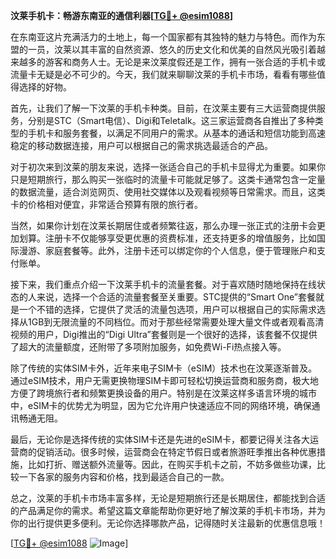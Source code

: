 **汶莱手机卡：畅游东南亚的通信利器[[TG💪+ @esim1088](https://t.me/s/esim1088)]**

在东南亚这片充满活力的土地上，每一个国家都有其独特的魅力与特色。而作为东盟的一员，汶莱以其丰富的自然资源、悠久的历史文化和优美的自然风光吸引着越来越多的游客和商务人士。无论是来汶莱度假还是工作，拥有一张合适的手机卡或流量卡无疑是必不可少的。今天，我们就来聊聊汶莱的手机卡市场，看看有哪些值得选择的好物。

首先，让我们了解一下汶莱的手机卡种类。目前，在汶莱主要有三大运营商提供服务，分别是STC（Smart电信）、Digi和Teletalk。这三家运营商各自推出了多种类型的手机卡和服务套餐，以满足不同用户的需求。从基本的通话和短信功能到高速稳定的移动数据连接，用户可以根据自己的需求挑选最适合的产品。

对于初次来到汶莱的朋友来说，选择一张适合自己的手机卡显得尤为重要。如果你只是短期旅行，那么购买一张临时的流量卡可能就足够了。这类卡通常包含一定量的数据流量，适合浏览网页、使用社交媒体以及观看视频等日常需求。而且，这类卡的价格相对便宜，非常适合预算有限的旅行者。

当然，如果你计划在汶莱长期居住或者频繁往返，那么办理一张正式的注册卡会更加划算。注册卡不仅能够享受更优惠的资费标准，还支持更多的增值服务，比如国际漫游、家庭套餐等。此外，注册卡还可以绑定你的个人信息，便于管理账户和支付账单。

接下来，我们重点介绍一下汶莱手机卡的流量套餐。对于喜欢随时随地保持在线状态的人来说，选择一个合适的流量套餐至关重要。STC提供的“Smart One”套餐就是一个不错的选择，它提供了灵活的流量包选项，用户可以根据自己的实际需求选择从1GB到无限流量的不同档位。而对于那些经常需要处理大量文件或者观看高清视频的用户，Digi推出的“Digi Ultra”套餐则是一个很好的选择，该套餐不仅提供了超大的流量额度，还附带了多项附加服务，如免费Wi-Fi热点接入等。

除了传统的实体SIM卡外，近年来电子SIM卡（eSIM）技术也在汶莱逐渐普及。通过eSIM技术，用户无需更换物理SIM卡即可轻松切换运营商和服务商，极大地方便了跨境旅行者和频繁更换设备的用户。特别是在汶莱这样多语言环境的城市中，eSIM卡的优势尤为明显，因为它允许用户快速适应不同的网络环境，确保通讯畅通无阻。

最后，无论你是选择传统的实体SIM卡还是先进的eSIM卡，都要记得关注各大运营商的促销活动。很多时候，运营商会在特定节假日或者旅游旺季推出各种优惠措施，比如打折、赠送额外流量等。因此，在购买手机卡之前，不妨多做些功课，比较一下各家的服务内容和价格，找到最适合自己的一款。

总之，汶莱的手机卡市场丰富多样，无论是短期旅行还是长期居住，都能找到合适的产品满足你的需求。希望这篇文章能帮助你更好地了解汶莱的手机卡市场，并为你的出行提供更多便利。无论你选择哪款产品，记得随时关注最新的优惠信息哦！

[[TG💪+ @esim1088](https://t.me/s/esim1088) ![Image](https://i.postimg.cc/4NQfJmqS/Snipaste-2025-05-13-00-14-12.png)]